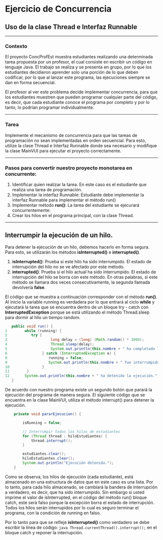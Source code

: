 # Ejercicio de Concurrencia
## Uso de la clase Thread e Interfaz Runnable

---
### Contexto 
El proyecto ConcProfEst muestra estudiantes realizando una determinada tarea propuesta por un profesor, el cual consiste
en escribir un código en lenguaje Java. El trabajo se realiza y se presenta en grupo, por lo que los estudiantes decidieron
aprender solo una porción de lo que deben codificar, por lo que al lanzar este programa, las ejecuciones siempre se dan 
en forma secuencial.

El profesor al ver este problema decide implementar concurrencia, para que los estudiantes muestren que pueden programar 
cualquier parte del código, es decir, que cada estudiante conoce el programa por completo y por lo tanto, lo podrían 
programar individualmente.

---

### Tarea

Implemente el mecanismo de concurrencia para que las tareas de programación no sean implementadas en orden secuencial. 
Para esto, utilize la clase Thread e Interfaz Runnable donde sea necesario y modifique la clase MainVUI para ejecutar el 
proyecto correctamente.

---
### Pasos para convertir nuestro proyecto monotarea en concurrente:

1. Identificar quien realizar la tarea. En este caso es el estudiante que realiza una tarea de programación.
2. Implementar la interfaz Runnable: Estudiante debe implementar la interfaz Runnable para implementar el método run()
3. Implementar método **run()**: La tarea del estudiante se ejecurará concurrentemente:
4. Crear los hilos en el programa principal, con la clase Thread.

---
## Interrumpir la ejecución de un hilo.

Para detener la ejecución de un hilo, debemos hacerlo en forma segura. Para esto, se utilizarán los métodos 
**isInterrupted()** e  **interrupted()**. 

1. **isInterrupted()**: Prueba si este hilo ha sido interrumpido. El estado de interrupción del hilo no se ve afectado por este método.
2. **interrupted()**: Prueba si el hilo actual ha sido interrumpido. El estado de interrupción del hilo se borra con 
este método. En otras palabras, si este método se llamara dos veces consecutivamente, la segunda llamada devolvería **false**.

El código que se muestra a continuación corresponder con el método **run()**. Al inicio la variable running es verdadera por lo que entrará al ciclo **while** y ejecutará la tarea que se encuentra
dentro de un bloque try - catch con **InterruptedException** porque se está utilizando el método Thread.sleep para dormir
al hilo un tiempo random. 

```java
   public void run() {
1        while (running) {
2           try {
3                    long delay = (long) (Math.random() * 3000);
4                    Thread.sleep(delay);
5                    System.out.println(this.nombre + " ha completado la tarea: " + this.tarea.obtenerDescripcionTarea());
6                } catch (InterruptedException e) {
8                   running = false;
9                   System.out.println(this.nombre + " fue interrumpido.");
10               }
11        }
12       System.out.println(this.nombre + " ha detenido la ejecución.");
   }
 ```
De acuerdo con nuestro programa existe un segundo botón que parará la ejecución del programa de manera segura. El siguiente
código que se encuentra en la clase MainVUI, utiliza el método interrupt() para detener la ejecución. 

```java
    private void pararEjecucion() {

        isRunning = false;

        // Interrumpir todos los hilos de estudiantes
        for (Thread thread : hiloEstudiantes) {
            thread.interrupt();
        }

        estudiantes.clear();
        hiloEstudiantes.clear();
        System.out.println("Ejecución detenida.");
    }
```
Como se observa, los hilos de ejecución (cada estudiante), está almacenado en una estructura de datos que en este caso es una 
lista. Por lo tanto, para cada hilo almacenado, se cambiará la bandera de interrupción a verdadero, es decir, que ha sido interrumpido.
Sin embargo si usted imprime el valor de isInterrupted, en el código del método run() bloque catch, este será falso porque 
la excepción borra el estado de interrupción. Todos los hilos serán interrupidos por lo cual es seguro terminar el programa, con la condición
de running en falso.

Por lo tanto para que se refleje **isInterrupted()** como verdadero se debe escribir la línea de código: ```java Thread.currentThread().interrupt();``` en el bloque catch y reponer la interrupción.







